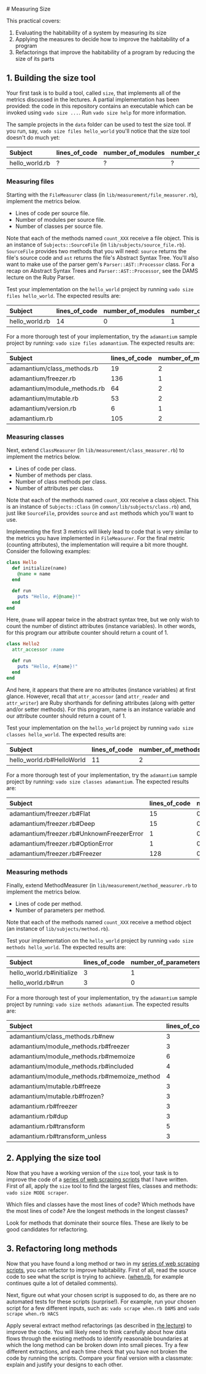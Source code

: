 # Measuring Size

This practical covers:

1. Evaluating the habitability of a system by measuring its size
2. Applying the measures to decide how to improve the habitability of a program
3. Refactorings that improve the habitability of a program by reducing the size of its parts

## 1. Building the size tool

Your first task is to build a tool, called `size`, that implements all of the metrics discussed in the lectures. A partial implementation has been provided: the code in this repository contains an executable which can be invoked using `vado size ...`. Run `vado size help` for more information.

The sample projects in the `data` folder can be used to test the size tool. If you run, say, `vado size files hello_world` you'll notice that the size tool doesn't do much yet:

| Subject        | lines_of_code | number_of_modules | number_of_classes |
| :------------- | :------------ | :---------------- | :---------------- |
| hello_world.rb | ?             | ?                 | ?                 |

### Measuring files

Starting with the `FileMeasurer` class (in `lib/measurement/file_measurer.rb`), implement the metrics below.

* Lines of code per source file.
* Number of modules per source file.
* Number of classes per source file.

Note that each of the methods named `count_XXX` receive a file object. This is an instance of `Subjects::SourceFile` (in `lib/subjects/source_file.rb`). `SourceFile` provides two methods that you will need: `source` returns the file's source code and `ast` returns the file's Abstract Syntax Tree. You'll also want to make use of the parser gem's `Parser::AST::Processor` class. For a recap on Abstract Syntax Trees and `Parser::AST::Processor`, see the DAMS lecture on the Ruby Parser.

Test your implementation on the `hello_world` project by running `vado size files hello_world`. The expected results are:

| Subject        | lines_of_code | number_of_modules | number_of_classes |
| :------------- | :------------ | :---------------- | :---------------- |
| hello_world.rb | 14           | 0                 | 1                 |

For a more thorough test of your implementation, try the `adamantium` sample project by running: `vado size files adamantium`. The expected results are:

| Subject                      | lines_of_code | number_of_modules | number_of_classes |
| :--------------------------- | :------------ | :---------------- | :---------------- |
| adamantium/class_methods.rb  | 19            | 2                 | 0                 |
| adamantium/freezer.rb        | 136           | 1                 | 5                 |
| adamantium/module_methods.rb | 64            | 2                 | 0                 |
| adamantium/mutable.rb        | 53            | 2                 | 0                 |
| adamantium/version.rb        | 6             | 1                 | 0                 |
| adamantium.rb                | 105           | 2                 | 0                 |


### Measuring classes

Next, extend `ClassMeasurer` (in `lib/measurement/class_measurer.rb`) to implement the metrics below.

* Lines of code per class.
* Number of methods per class.
* Number of class methods per class.
* Number of attributes per class.

Note that each of the methods named `count_XXX` receive a class object. This is an instance of `Subjects::Class` (in `common/lib/subjects/class.rb`) and, just like `SourceFile`, provides `source` and `ast` methods which you'll want to use.

Implementing the first 3 metrics will likely lead to code that is very similar to the metrics you have implemented in `FileMeasurer`. For the final metric (counting attributes), the implementation will require a bit more thought. Consider the following examples:

```ruby
class Hello
  def initialize(name)
    @name = name
  end

  def run
    puts "Hello, #{@name}!"
  end
end
```

Here, `@name` will appear twice in the abstract syntax tree, but we only wish to count the number of distinct attributes (instance variables). In other words, for this program our attribute counter should return a count of 1.

```ruby
class Hello2
  attr_accessor :name

  def run
    puts "Hello, #{name}!"
  end
end
```

And here, it appears that there are no attributes (instance variables) at first glance. However, recall that `attr_accessor` (and `attr_reader` and `attr_writer`) are Ruby shorthands for defining attributes (along with getter and/or setter methods). For this program, name is an instance variable and our attribute counter should return a count of 1.

Test your implementation on the `hello_world` project by running `vado size classes hello_world`. The expected results are:

| Subject                   | lines_of_code | number_of_methods | number_of_class_methods | number_of_attributes |
| :------------------------ | :------------ | :---------------- | :---------------------- | :------------------- |
| hello_world.rb#HelloWorld | 11            | 2                 | 0                       | 1                    |


For a more thorough test of your implementation, try the `adamantium` sample project by running: `vado size classes adamantium`. The expected results are:

| Subject                                   | lines_of_code | number_of_methods | number_of_class_methods | number_of_attributes |
| :---------------------------------------- | :------------ | :---------------- | :---------------------- | :------------------- |
| adamantium/freezer.rb#Flat                | 15            | 0                 | 1                       | 0                    |
| adamantium/freezer.rb#Deep                | 15            | 0                 | 1                       | 0                    |
| adamantium/freezer.rb#UnknownFreezerError | 1             | 0                 | 0                       | 0                    |
| adamantium/freezer.rb#OptionError         | 1             | 0                 | 0                       | 0                    |
| adamantium/freezer.rb#Freezer             | 128           | 0                 | 6                       | 1                    |


### Measuring methods

Finally, extend MethodMeasurer (in `lib/measurement/method_measurer.rb` to implement the metrics below.

* Lines of code per method.
* Number of parameters per method.

Note that each of the methods named `count_XXX` receive a method object (an instance of `lib/subjects/method.rb`).

Test your implementation on the `hello_world` project by running `vado size methods hello_world`. The expected results are:

| Subject                   | lines_of_code | number_of_parameters |
| :------------------------ | :------------ | :------------------- |
| hello_world.rb#initialize | 3             | 1                    |
| hello_world.rb#run        | 3             | 0                    |


For a more thorough test of your implementation, try the `adamantium` sample project by running: `vado size methods adamantium`. The expected results are:

| Subject                                     | lines_of_code | number_of_parameters |
| :------------------------------------------ | :------------ | :------------------- |
| adamantium/class_methods.rb#new             | 3             | 1                    |
| adamantium/module_methods.rb#freezer        | 3             | 0                    |
| adamantium/module_methods.rb#memoize        | 6             | 1                    |
| adamantium/module_methods.rb#included       | 4             | 1                    |
| adamantium/module_methods.rb#memoize_method | 4             | 2                    |
| adamantium/mutable.rb#freeze                | 3             | 0                    |
| adamantium/mutable.rb#frozen?               | 3             | 0                    |
| adamantium.rb#freezer                       | 3             | 0                    |
| adamantium.rb#dup                           | 3             | 0                    |
| adamantium.rb#transform                     | 5             | 1                    |
| adamantium.rb#transform_unless              | 3             | 2                    |


## 2. Applying the size tool

Now that you have a working version of the `size` tool, your task is to improve the code of a [series of web scraping scripts](../../data/scraper) that I have written. First of all, apply the `size` tool to find the largest files, classes and methods: `vado size MODE scraper`.

Which files and classes have the most lines of code? Which methods have the most lines of code? Are the longest methods in the longest classes?

Look for methods that dominate their source files. These are likely to be good candidates for refactoring.


## 3. Refactoring long methods

Now that you have found a long method or two in my [series of web scraping scripts](../../data/scraper), you can refactor to improve habitability. First of all, read the source code to see what the script is trying to achieve. ([when.rb](../../data/scraper/when.rb), for example continues quite a lot of detailed comments).

Next, figure out what your chosen script is supposed to do, as there are no automated tests for these scripts (surprise!). For example, run your chosen script for a few different inputs, such as: `vado scrape when.rb DAMS` and `vado scrape when.rb HACS`

Apply several extract method refactorings (as described in [the lecture](http://dams.flippd.it/videos/11)) to improve the code. You will likely need to think carefully about how data flows through the existing methods to identify reasonable boundaries at which the long method can be broken down into small pieces. Try a few different extractions, and each time check that you have not broken the code by running the scripts. Compare your final version with a classmate: explain and justify your designs to each other.
